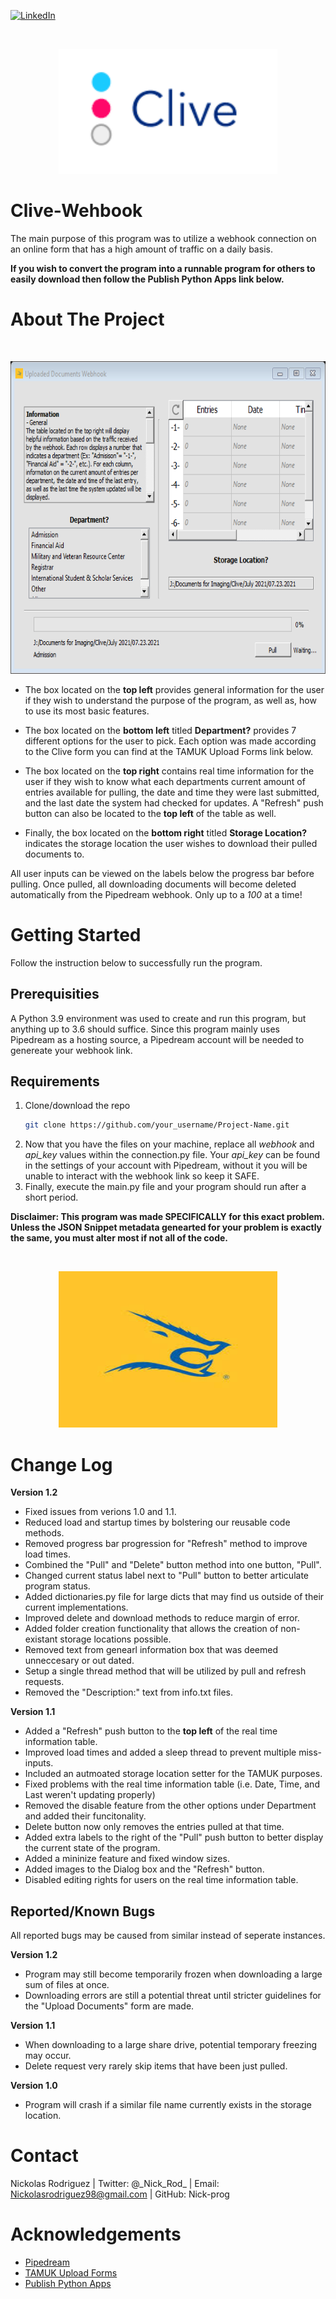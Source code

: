 [![LinkedIn][linkedin-shield]][linkedin-url]

<br />
 <p align="center">
  <a href="https://github.com/Nick-Prog/Clive-Webhook">
    <img src="images/Clive-1.png" alt="Logo" width="350" height="200">
  </a>
   </p>
</p>

# Clive-Wehbook
The main purpose of this program was to utilize a webhook connection on an online form that has a high amount of traffic on a daily basis. 

**If you wish to convert the program into a runnable program for others to easily download then follow the Publish Python Apps link below.**

# About The Project
<br />
 <p align="center">
  <a href="https://github.com/Nick-Prog/Clive-Webhook">
    <img src="images/Clive-Webhook-1.2.png" alt="Logo" width="700" height="500">
  </a>
   </p>
</p>

* The box located on the **top left** provides general information for the user if they wish to understand the purpose of the program, as well as, how to use its most basic features.

* The box located on the **bottom left** titled **Department?** provides 7 different options for the user to pick. Each option was made according to the Clive form you can find at the TAMUK Upload Forms link below.

* The box located on the **top right** contains real time information for the user if they wish to know what each departments current amount of entries available for pulling, the date and time they were last submitted, and the last date the system had checked for updates. A "Refresh" push button can also be located to the **top left** of the table as well.

* Finally, the box located on the **bottom right** titled **Storage Location?** indicates the storage location the user wishes to download their pulled documents to.

All user inputs can be viewed on the labels below the progress bar before pulling. Once pulled, all downloading documents will become deleted automatically from the Pipedream webhook. Only up to a _100_ at a time!

# Getting Started
Follow the instruction below to successfully run the program.

## Prerequisities
A Python 3.9 environment was used to create and run this program, but anything up to 3.6 should suffice. Since this program mainly uses Pipedream as a hosting source, a Pipedream account will be needed to genereate your webhook link. 

## Requirements
 1. Clone/download the repo
    ```sh
    git clone https://github.com/your_username/Project-Name.git
    ```
 2. Now that you have the files on your machine, replace all _webhook_ and _api_key_ values within the connection.py file. Your _api_key_ can be found in the settings of your     account with Pipedream, without it you will be  unable to interact with the webhook link so keep it SAFE.
 3. Finally, execute the main.py file and your program  should run after a short period.
 
 **Disclaimer: This program was made SPECIFICALLY for this exact problem. Unless the JSON Snippet metadata genearted for your problem is exactly the same, you must alter most if not all of the code.**
  
 <br />
  <p align="center">
  <a href="https://github.com/Nick-Prog/Clive-Webhook">
    <img src="images/TAMUK Logo 3.jpg" alt="Logo" width="350" height="250">
  </a>
  </p>
</p>
 
# Change Log
 **Version 1.2**
 * Fixed issues from verions 1.0 and 1.1.
 * Reduced load and startup times by bolstering our reusable code methods.
 * Removed progress bar progression for "Refresh" method to improve load times.
 * Combined the "Pull" and "Delete" button method into one button, "Pull".
 * Changed current status label next to "Pull" button to better articulate program status.
 * Added dictionaries.py file for large dicts that may find us outside of their current implementations.
 * Improved delete and download methods to reduce margin of error.
 * Added folder creation functionality that allows the creation of non-existant storage locations possible.
 * Removed text from genearl information box that was deemed unneccesary or out dated.
 * Setup a single thread method that will be utilized by pull and refresh requests.
 * Removed the "Description:" text from info.txt files.
 
 **Version 1.1**
 * Added a "Refresh" push button to the **top left** of the real time information table.
 * Improved load times and added a sleep thread to prevent multiple miss-inputs.
 * Included an autmoated storage location setter for the TAMUK purposes.
 * Fixed problems with the real time information table (i.e. Date, Time, and Last weren't updating properly)
 * Removed the disable feature from the other options under Department and added their funcitonality.
 * Delete button now only removes the entries pulled at that time.
 * Added extra labels to the right of the "Pull" push button to better display the current state of the program.
 * Added a mininize feature and fixed window sizes.
 * Added images to the Dialog box and the "Refresh" button.
 * Disabled editing rights for users on the real time information table.
 
 ## Reported/Known Bugs
 All reported bugs may be caused from similar instead of seperate instances.
 
 **Version 1.2**
 * Program may still become temporarily frozen when downloading a large sum of files at once.
 * Downloading errors are still a potential threat until stricter guidelines for the "Upload Documents" form are made.
 
 **Version 1.1**
 * When downloading to a large share drive, potential temporary freezing may occur.
 * Delete request very rarely skip items that have been just pulled.
 
 **Version 1.0**
 * Program will crash if a similar file name currently exists in the storage location.
  
# Contact
Nickolas Rodriguez | Twitter: @\_Nick_Rod_ | Email: Nickolasrodriguez98@gmail.com | GitHub: Nick-prog

# Acknowledgements
* [Pipedream](https://www.pipedream.com/)
* [TAMUK Upload Forms](https://www.tamuk.edu/enrollment-management/admission/future-students/ftic-transfer/uploaddocs.html)
* [Publish Python Apps](https://gist.github.com/ForgottenUmbrella/ce6ecd8983e76f6d8ef47e07240eb4ac)
 
<!--MARKDOWN LINKS & IMAGES -->
 [linkedin-shield]: https://img.shields.io/badge/-LinkedIn-black.svg?style=for-the-badge&logo=linkedin&colorB=555
 [linkedin-url]: https://linkedin.com/in/nickolas-rodriguez-392498197/
